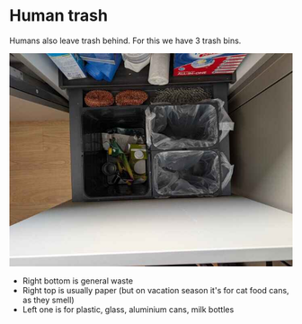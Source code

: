 # Human trash
Humans also leave trash behind.
For this we have 3 trash bins.

![trash.jpg](assets/trash.jpg)

- Right bottom is general waste
- Right top is usually paper (but on vacation season it's for cat food cans, as they smell)
- Left one is for plastic, glass, aluminium cans, milk bottles